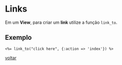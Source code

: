 # Links

Em um **View**, para criar um **link** utilize a função ```link_to```.

## Exemplo
	
	<%= link_to("click here", {:action => 'index'}) %>

<a class="btn btn-mini" href="readme.md">voltar</a>